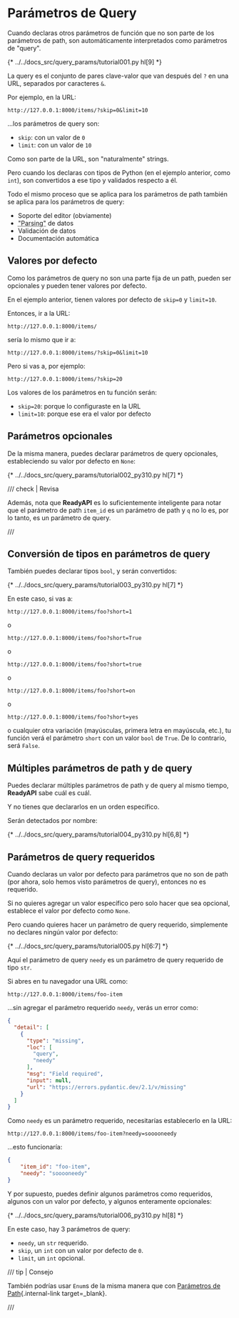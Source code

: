 # Parámetros de Query

Cuando declaras otros parámetros de función que no son parte de los parámetros de path, son automáticamente interpretados como parámetros de "query".

{* ../../docs_src/query_params/tutorial001.py hl[9] *}

La query es el conjunto de pares clave-valor que van después del `?` en una URL, separados por caracteres `&`.

Por ejemplo, en la URL:

```
http://127.0.0.1:8000/items/?skip=0&limit=10
```

...los parámetros de query son:

* `skip`: con un valor de `0`
* `limit`: con un valor de `10`

Como son parte de la URL, son "naturalmente" strings.

Pero cuando los declaras con tipos de Python (en el ejemplo anterior, como `int`), son convertidos a ese tipo y validados respecto a él.

Todo el mismo proceso que se aplica para los parámetros de path también se aplica para los parámetros de query:

* Soporte del editor (obviamente)
* <abbr title="convirtiendo el string que viene de un request HTTP en datos de Python">"Parsing"</abbr> de datos
* Validación de datos
* Documentación automática

## Valores por defecto

Como los parámetros de query no son una parte fija de un path, pueden ser opcionales y pueden tener valores por defecto.

En el ejemplo anterior, tienen valores por defecto de `skip=0` y `limit=10`.

Entonces, ir a la URL:

```
http://127.0.0.1:8000/items/
```

sería lo mismo que ir a:

```
http://127.0.0.1:8000/items/?skip=0&limit=10
```

Pero si vas a, por ejemplo:

```
http://127.0.0.1:8000/items/?skip=20
```

Los valores de los parámetros en tu función serán:

* `skip=20`: porque lo configuraste en la URL
* `limit=10`: porque ese era el valor por defecto

## Parámetros opcionales

De la misma manera, puedes declarar parámetros de query opcionales, estableciendo su valor por defecto en `None`:

{* ../../docs_src/query_params/tutorial002_py310.py hl[7] *}

/// check | Revisa

Además, nota que **ReadyAPI** es lo suficientemente inteligente para notar que el parámetro de path `item_id` es un parámetro de path y `q` no lo es, por lo tanto, es un parámetro de query.

///

## Conversión de tipos en parámetros de query

También puedes declarar tipos `bool`, y serán convertidos:

{* ../../docs_src/query_params/tutorial003_py310.py hl[7] *}

En este caso, si vas a:

```
http://127.0.0.1:8000/items/foo?short=1
```

o

```
http://127.0.0.1:8000/items/foo?short=True
```

o

```
http://127.0.0.1:8000/items/foo?short=true
```

o

```
http://127.0.0.1:8000/items/foo?short=on
```

o

```
http://127.0.0.1:8000/items/foo?short=yes
```

o cualquier otra variación (mayúsculas, primera letra en mayúscula, etc.), tu función verá el parámetro `short` con un valor `bool` de `True`. De lo contrario, será `False`.

## Múltiples parámetros de path y de query

Puedes declarar múltiples parámetros de path y de query al mismo tiempo, **ReadyAPI** sabe cuál es cuál.

Y no tienes que declararlos en un orden específico.

Serán detectados por nombre:

{* ../../docs_src/query_params/tutorial004_py310.py hl[6,8] *}

## Parámetros de query requeridos

Cuando declaras un valor por defecto para parámetros que no son de path (por ahora, solo hemos visto parámetros de query), entonces no es requerido.

Si no quieres agregar un valor específico pero solo hacer que sea opcional, establece el valor por defecto como `None`.

Pero cuando quieres hacer un parámetro de query requerido, simplemente no declares ningún valor por defecto:

{* ../../docs_src/query_params/tutorial005.py hl[6:7] *}

Aquí el parámetro de query `needy` es un parámetro de query requerido de tipo `str`.

Si abres en tu navegador una URL como:

```
http://127.0.0.1:8000/items/foo-item
```

...sin agregar el parámetro requerido `needy`, verás un error como:

```JSON
{
  "detail": [
    {
      "type": "missing",
      "loc": [
        "query",
        "needy"
      ],
      "msg": "Field required",
      "input": null,
      "url": "https://errors.pydantic.dev/2.1/v/missing"
    }
  ]
}
```

Como `needy` es un parámetro requerido, necesitarías establecerlo en la URL:

```
http://127.0.0.1:8000/items/foo-item?needy=sooooneedy
```

...esto funcionaría:

```JSON
{
    "item_id": "foo-item",
    "needy": "sooooneedy"
}
```

Y por supuesto, puedes definir algunos parámetros como requeridos, algunos con un valor por defecto, y algunos enteramente opcionales:

{* ../../docs_src/query_params/tutorial006_py310.py hl[8] *}

En este caso, hay 3 parámetros de query:

* `needy`, un `str` requerido.
* `skip`, un `int` con un valor por defecto de `0`.
* `limit`, un `int` opcional.

/// tip | Consejo

También podrías usar `Enum`s de la misma manera que con [Parámetros de Path](path-params.md#predefined-values){.internal-link target=_blank}.

///
